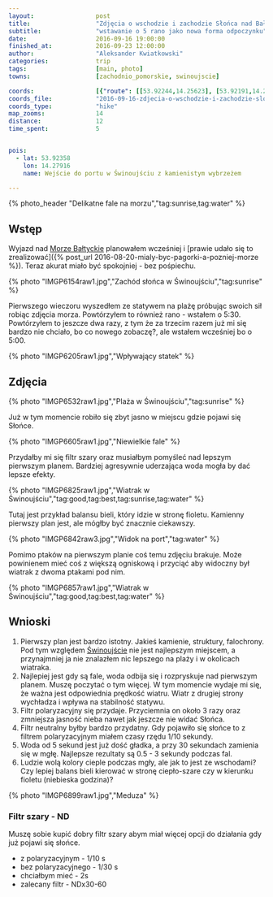 ```yaml
---
layout:                 post
title:                  "Zdjęcia o wschodzie i zachodzie Słońca nad Bałtykiem"
subtitle:               "wstawanie o 5 rano jako nowa forma odpoczynku"
date:                   2016-09-16 19:00:00
finished_at:            2016-09-23 12:00:00
author:                 "Aleksander Kwiatkowski"
categories:             trip
tags:                   [main, photo]
towns:                  [zachodnio_pomorskie, swinoujscie]

coords:                 [{"route": [[53.92244,14.25623], [53.92191,14.26854], [53.92451,14.27872], [53.92628,14.27730], [53.92214,14.27906]], "type": "hike"}]
coords_file:            "2016-09-16-zdjecia-o-wschodzie-i-zachodzie-slonca-nad-baltykiem.json"
coords_type:            "hike"
map_zooms:              14
distance:               12
time_spent:             5


pois:
  - lat: 53.92358
    lon: 14.27916
    name: Wejście do portu w Świnoujściu z kamienistym wybrzeżem

---
```


{% photo_header "Delikatne fale na morzu","tag:sunrise,tag:water" %}

[wiki-morze-baltyckie]: https://pl.wikipedia.org/wiki/Morze_Ba%C5%82tyckie
[wiki-swinoujscie]: https://pl.wikipedia.org/wiki/%C5%9Awinouj%C5%9Bcie

Wstęp
-----

Wyjazd nad [Morze Bałtyckie][wiki-morze-baltyckie] planowałem wcześniej i
[prawie udało się to zrealizować]({% post_url 2016-08-20-mialy-byc-pagorki-a-pozniej-morze %}).
Teraz akurat miało być spokojniej - bez pośpiechu.

{% photo "IMGP6154raw1.jpg","Zachód słońca w Świnoujściu","tag:sunrise" %}

Pierwszego wieczoru wyszedłem ze statywem na plażę próbując swoich sił
robiąc zdjęcia morza. Powtórzyłem to również rano - wstałem o 5:30.
Powtórzyłem to jeszcze dwa razy, z tym że za trzecim razem już mi się bardzo
nie chciało, bo co nowego zobaczę?, ale wstałem wcześniej bo o 5:00.

{% photo "IMGP6205raw1.jpg","Wpływający statek" %}

Zdjęcia
-------

{% photo "IMGP6532raw1.jpg","Plaża w Świnoujściu","tag:sunrise" %}

Już w tym momencie robiło się zbyt jasno w miejscu gdzie pojawi się Słońce.

{% photo "IMGP6605raw1.jpg","Niewielkie fale" %}

Przydałby mi się filtr szary oraz musiałbym pomyśleć nad lepszym pierwszym planem.
Bardziej agresywnie uderzająca woda mogła by dać lepsze efekty.

{% photo "IMGP6825raw1.jpg","Wiatrak w Świnoujściu","tag:good,tag:best,tag:sunrise,tag:water" %}

Tutaj jest przykład balansu bieli, który idzie w stronę fioletu.
Kamienny pierwszy plan jest, ale mógłby być znacznie ciekawszy.

{% photo "IMGP6842raw3.jpg","Widok na port","tag:water" %}

Pomimo ptaków na pierwszym planie coś temu zdjęciu brakuje. Może powinienem mieć
coś z większą ogniskową i przyciąć aby widoczny był wiatrak z dwoma ptakami pod nim.

{% photo "IMGP6857raw1.jpg","Wiatrak w Świnoujściu","tag:good,tag:best,tag:water" %}


Wnioski
-------

1. Pierwszy plan jest bardzo istotny. Jakieś kamienie, struktury, falochrony.
   Pod tym względem [Świnoujście][wiki-swinoujscie] nie jest najlepszym miejscem,
   a przynajmniej ja nie znalazłem nic lepszego na plaży i w okolicach wiatraka.
2. Najlepiej jest gdy są fale, woda odbija się i rozpryskuje nad pierwszym planem.
   Muszę poczytać o tym więcej. W tym momencie wydaje mi się, że ważna
   jest odpowiednia prędkość wiatru. Wiatr z drugiej strony wychładza i wpływa
   na stabilność statywu.
3. Filtr polaryzacyjny się przydaje. Przyciemnia on około 3 razy oraz zmniejsza
   jasność nieba nawet jak jeszcze nie widać Słońca.
4. Filtr neutralny byłby bardzo przydatny. Gdy pojawiło się
   słońce to z filtrem polaryzacyjnym miałem czasy rzędu 1/10 sekundy.
5. Woda od 5 sekund jest już dość gładka, a przy 30 sekundach zamienia się w mgłę.
   Najlepsze rezultaty są 0.5 - 3 sekundy podczas fal.
6. Ludzie wolą kolory cieple podczas mgły, ale jak to jest ze wschodami? Czy lepiej
   balans bieli kierować w stronę ciepło-szare czy w kierunku fioletu (niebieska
   godzina)?

{% photo "IMGP6899raw1.jpg","Meduza" %}

### Filtr szary - ND

Muszę sobie kupić dobry filtr szary abym miał więcej opcji do działania
gdy już pojawi się słońce.

* z polaryzacyjnym - 1/10 s
* bez polaryzacyjnego - 1/30 s
* chciałbym mieć - 2s
* zalecany filtr - NDx30-60
